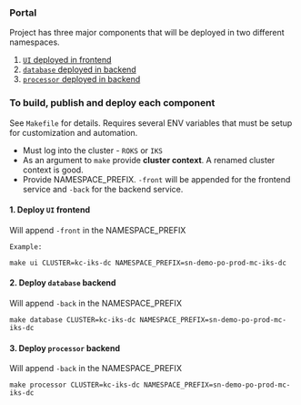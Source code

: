 
### Portal 

Project has three major components that will be deployed in two different namespaces.
1. [`UI` deployed in frontend](#1-deploy-ui-frontend)
2. [`database` deployed in backend](#2-deploy-database-backend)
3. [`processor` deployed in backend](#3-deploy-processor-backend)

### To build, publish and deploy each component 
See `Makefile` for details. Requires several ENV variables that must be setup for customization and automation.

- Must log into the cluster - `ROKS` or `IKS`
- As an argument to `make` provide **cluster context**. A renamed cluster context is good.
- Provide NAMESPACE_PREFIX. `-front` will be appended for the frontend service and `-back` for the backend service.

#### 1. Deploy `UI` frontend
Will append `-front` in the NAMESPACE_PREFIX
```
Example:

make ui CLUSTER=kc-iks-dc NAMESPACE_PREFIX=sn-demo-po-prod-mc-iks-dc
```
#### 2. Deploy `database` backend
Will append `-back` in the NAMESPACE_PREFIX
```
make database CLUSTER=kc-iks-dc NAMESPACE_PREFIX=sn-demo-po-prod-mc-iks-dc
```
#### 3. Deploy `processor` backend
Will append `-back` in the NAMESPACE_PREFIX
```
make processor CLUSTER=kc-iks-dc NAMESPACE_PREFIX=sn-demo-po-prod-mc-iks-dc
```
